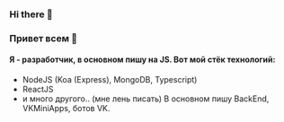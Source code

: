 ### Hi there 👋

<!--
**ItzNeviKat/ItzNeviKat** is a ✨ _special_ ✨ repository because its `README.md` (this file) appears on your GitHub profile.

Here are some ideas to get you started:

- 🔭 I’m currently working on ...
- 🌱 I’m currently learning ...
- 👯 I’m looking to collaborate on ...
- 🤔 I’m looking for help with ...
- 💬 Ask me about ...
- 📫 How to reach me: ...
- 😄 Pronouns: ...
- ⚡ Fun fact: ...
-->
### Привет всем 👋
#### Я - разработчик, в основном пишу на JS. Вот мой стёк технологий:
- NodeJS (Koa (Express), MongoDB, Typescript)
- ReactJS
- и много другого.. (мне лень писать)
В основном пишу BackEnd, VKMiniApps, ботов VK.

